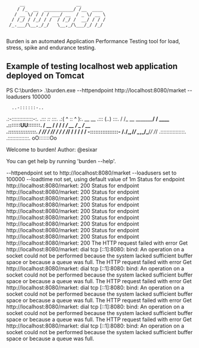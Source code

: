 ```
     __                   __                
    / /_  __  ___________/ /__  ____          
   / __ \/ / / / ___/ __  / _ \/ __ \
  / /_/ / /_/ / /  / /_/ /  __/ / / /
 /_.___/\__,_/_/   \__,_/\___/_/ /_/ 
                               
```
                                    
Burden is an automated Application Performance Testing tool for load, stress, spike and endurance testing.

## Example of testing localhost web application deployed on Tomcat

PS C:\burden> .\burden.exe --httpendpoint http://localhost:8080/market --loadusers 100000

      ..-::::::-..
  .:-::::::::::::::-:.
  ._:::    ::    :::_.
   .:( ^   :: ^   ):.             __                   __
   .:::   (..)   :::.            / /_  __  ___________/ /__  ____
   .:::::::UU:::::::.           / __ \/ / / / ___/ __  / _ \/ __ \
   .::::::::::::::::.          / /_/ / /_/ / /  / /_/ /  __/ / / /
   -::::::::::::::::-         /_.___/\__,_/_/   \__,_/\___/_/ /_/
   .::::::::::::::::.
    .::::::::::::::.
      oO:::::::Oo

  Welcome to burden! Author: @esixar

  You can get help by running 'burden --help'.

--httpendpoint set to http://localhost:8080/market
--loadusers set to 100000
--loadtime not set, using default value of 1m
Status for endpoint http://localhost:8080/market: 200 
Status for endpoint http://localhost:8080/market: 200 
Status for endpoint http://localhost:8080/market: 200 
Status for endpoint http://localhost:8080/market: 200 
Status for endpoint http://localhost:8080/market: 200 
Status for endpoint http://localhost:8080/market: 200 
Status for endpoint http://localhost:8080/market: 200 
Status for endpoint http://localhost:8080/market: 200 
Status for endpoint http://localhost:8080/market: 200 
Status for endpoint http://localhost:8080/market: 200 
The HTTP request failed with error Get http://localhost:8080/market: dial tcp [::1]:8080: bind: An operation on a socket could not be performed because the system lacked sufficient buffer space or because a queue was full.
The HTTP request failed with error Get http://localhost:8080/market: dial tcp [::1]:8080: bind: An operation on a socket could not be performed because the system lacked sufficient buffer space or because a queue was full.
The HTTP request failed with error Get http://localhost:8080/market: dial tcp [::1]:8080: bind: An operation on a socket could not be performed because the system lacked sufficient buffer space or because a queue was full.
The HTTP request failed with error Get http://localhost:8080/market: dial tcp [::1]:8080: bind: An operation on a socket could not be performed because the system lacked sufficient buffer space or because a queue was full.
The HTTP request failed with error Get http://localhost:8080/market: dial tcp [::1]:8080: bind: An operation on a socket could not be performed because the system lacked sufficient buffer space or because a queue was full.
